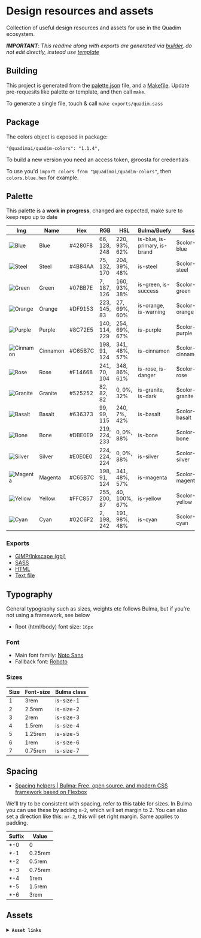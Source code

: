 Design resources and assets
===========================

Collection of useful design resources and assets for use in the Quadim
ecosystem.

***IMPORTANT***: _This readme along with exports are generated via
[builder](bin/builder), do not edit directly, instead use
[template](templates/README.hbs)_

## Building

This project is generated from the [palette.json](palette.json) file, and a [Makefile](Makefile).
Update pre-requesits like palette or template, and then call `make`.

To generate a single file, touch & call `make exports/quadim.sass`

## Package

The colors object is exposed in package:

```
"@quadimai/quadim-colors": "1.1.4",
```

To build a new version you need an access token, @roosta for credentials

To use you'd `import colors from "@quadimai/quadim-colors"`, then `colors.blue.hex` for example.

## Palette

This palette is a **work in progress**, changed are expected, make sure to keep repo up to date

| Img                                                                  | Name             | Hex             | RGB                  | HSL                  | Bulma/Buefy           | Sass              | Score                     |
|----------------------------------------------------------------------|------------------|-----------------|----------------------|----------------------|-----------------------|------------------|---------------------------|
| ![Blue](https://place-hold.it/24x24/4280F8?text=+)   | Blue  | #4280F8  | 66, 128, 248  | 220, 93%, 62%  | is-blue, is-primary, is-brand  | $color--blue   | Solid |
| ![Steel](https://place-hold.it/24x24/4B84AA?text=+)   | Steel  | #4B84AA  | 75, 132, 170  | 204, 39%, 48%  | is-steel  | $color--steel   | Not used |
| ![Green](https://place-hold.it/24x24/07BB7E?text=+)   | Green  | #07BB7E  | 7, 187, 126  | 160, 93%, 38%  | is-green, is-success  | $color--green   | Apprentice |
| ![Orange](https://place-hold.it/24x24/DF9153?text=+)   | Orange  | #DF9153  | 223, 145, 83  | 27, 69%, 60%  | is-orange, is-warning  | $color--orange   | No Score |
| ![Purple](https://place-hold.it/24x24/8C72E5?text=+)   | Purple  | #8C72E5  | 140, 114, 229  | 254, 69%, 67%  | is-purple  | $color--purple   | Expert |
| ![Cinnamon](https://place-hold.it/24x24/C65B7C?text=+)   | Cinnamon  | #C65B7C  | 198, 91, 124  | 341, 48%, 57%  | is-cinnamon  | $color--cinnamon   | Not used |
| ![Rose](https://place-hold.it/24x24/F14668?text=+)   | Rose  | #F14668  | 241, 70, 104  | 348, 86%, 61%  | is-rose, is-danger  | $color--rose   | Not used |
| ![Granite](https://place-hold.it/24x24/525252?text=+)   | Granite  | #525252  | 82, 82, 82  | 0, 0%, 32%  | is-granite, is-dark  | $color--granite   | Not used |
| ![Basalt](https://place-hold.it/24x24/636373?text=+)   | Basalt  | #636373  | 99, 99, 115  | 240, 7%, 42%  | is-basalt  | $color--basalt   | Not used |
| ![Bone](https://place-hold.it/24x24/DBE0E9?text=+)   | Bone  | #DBE0E9  | 219, 224, 233  | 0, 0%, 88%  | is-bone  | $color--bone   | Not used |
| ![Silver](https://place-hold.it/24x24/E0E0E0?text=+)   | Silver  | #E0E0E0  | 224, 224, 224  | 0, 0%, 88%  | is-silver  | $color--silver   | Not used |
| ![Magenta](https://place-hold.it/24x24/C65B7C?text=+)   | Magenta  | #C65B7C  | 198, 91, 124  | 341, 48%, 57%  | is-magenta  | $color--magenta   | Craftsperson |
| ![Yellow](https://place-hold.it/24x24/FFC857?text=+)   | Yellow  | #FFC857  | 255, 200, 87  | 40, 100%, 67%  | is-yellow  | $color--yellow   | Novice |
| ![Cyan](https://place-hold.it/24x24/02C6F2?text=+)   | Cyan  | #02C6F2  | 2, 198, 242  | 191, 98%, 48%  | is-cyan  | $color--cyan   | Not used |

### Exports

- [GIMP/Inkscape (gpl)](exports/quadim.gpl)
- [SASS](exports/quadim.sass)
- [HTML](exports/quadim.html)
- [Text file](exports/quadim.txt)

## Typography

General typography such as sizes, weights etc follows Bulma, but if you’re not using a framework, see below

- Root (html/body) font size: `16px`

### Font

- Main font family: [Noto Sans](https://fonts.google.com/noto)
- Fallback font: [Roboto](https://fonts.google.com/specimen/Roboto)

### Sizes

| Size | Font-size | Bulma class |
|------|-----------|-------------|
| 1    | 3rem      | is-size-1   |
| 2    | 2.5rem    | is-size-2   |
| 3    | 2rem      | is-size-3   |
| 4    | 1.5rem    | is-size-4   |
| 5    | 1.25rem   | is-size-5   |
| 6    | 1rem      | is-size-6   |
| 7    | 0.75rem   | is-size-7   |

## Spacing

- [Spacing helpers | Bulma: Free, open source, and modern CSS framework based on Flexbox](https://bulma.io/documentation/helpers/spacing-helpers/)

We'll try to be consistent with spacing, refer to this table for sizes. In Bulma you can use these by adding `m-2`, which will set margin to 2. You can also set a direction like this: `mr-2`, this will set right margin. Same applies to padding.

| Suffix | Value   |
|--------|---------|
| *-0    | 0       |
| *-1    | 0.25rem |
| *-2    | 0.5rem  |
| *-3    | 0.75rem |
| *-4    | 1rem    |
| *-5    | 1.5rem  |
| *-6    | 3rem    |

## Assets


<details>
<summary><strong><code>Asset links</code></strong></summary>

### Main logo + high contrast + glyph

![logo.svg](assets/logo.svg)
![logo_hi.svg](assets/logo_hi.svg)
![omega.svg](assets/omega.svg)

<hr></hr>

### Avatars
![avatar.png](assets/avatar.png)
![avatar\_square.png](assets/avatar_square.png)
<hr></hr>

## Cornelia
![cornelia.svg](assets/cornelia.svg)
![cornelia\_col.svg](assets/cornelia_col.svg)
![cornelia\_col.svg](assets/cornelia_faq.svg)
<hr></hr>

</details>
